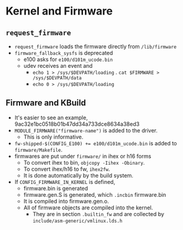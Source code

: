 Kernel and Firmware
===================

## `request_firmware`

- `request_firmware` loads the firmware directly from `/lib/firmware`
- `firmware_fallback_sysfs` is deprecated
  - e100 asks for `e100/d101m_ucode.bin`
  - udev receives an event and
    - `echo 1 > /sys/$DEVPATH/loading`
    . `cat $FIRMWARE > /sys/$DEVPATH/data`
    - `echo 0 > /sys/$DEVPATH/loading`

## Firmware and KBuild

- It's easier to see an example, 9ac32e1bc0518b01b47dd34a733dce8634a38ed3
- `MODULE_FIRMWARE("firmware-name")` is added to the driver.
  - This is only informative.
- `fw-shipped-$(CONFIG_E100) += e100/d101m_ucode.bin` is added to
  `firmware/Makefile`.
- firmwares are put under `firmware/` in ihex or h16 forms
  - To convert ihex to bin, `objcopy -Iihex -Obinary`.
  - To convert ihex/h16 to fw, `ihex2fw`.
  - It is done automatically by the build system.
- If `CONFIG_FIRMWARE_IN_KERNEL` is defined,
  - firmware.bin is generated
  - firmware.gen.S is generated, which `.incbin` firmware.bin
  - It is compiled into firmware.gen.o.
  - All of firmware objects are compiled into the kernel.
    - They are in section `.builtin_fw` and are collected by
      `include/asm-generic/vmlinux.lds.h`
